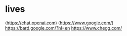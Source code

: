 # lives

(https://chat.openai.com)
(https://www.google.com/)
https://bard.google.com/?hl=en
https://www.chegg.com/
